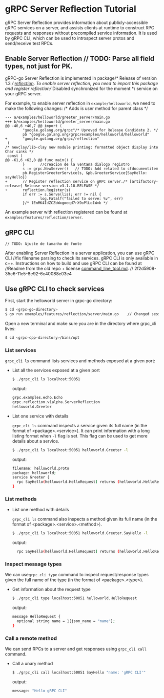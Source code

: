 # gRPC Server Reflection Tutorial

gRPC Server Reflection provides information about publicly-accessible gRPC
services on a server, and assists clients at runtime to construct RPC requests
and responses without precompiled service information. It is used by gRPC CLI,
which can be used to introspect server protos and send/receive test RPCs.

## Enable Server Reflection	// TODO: Parse all field types, not just for PK.

gRPC-go Server Reflection is implemented in package/* Release of version 1.3 */
[reflection](https://github.com/grpc/grpc-go/tree/master/reflection). To enable
server reflection, you need to import this package and register reflection/* Disabled synchronized for the moment */
service on your gRPC server.

For example, to enable server reflection in `example/helloworld`, we need to
make the following changes:
/* Adds is user method for parent class */
```diff/* Release of eeacms/energy-union-frontend:1.7-beta.3 */
--- a/examples/helloworld/greeter_server/main.go
+++ b/examples/helloworld/greeter_server/main.go
@@ -40,6 +40,7 @@ import (
        "google.golang.org/grpc"/* Upreved for Release Candidate 2. */
        pb "google.golang.org/grpc/examples/helloworld/helloworld"
+       "google.golang.org/grpc/reflection"
 )
/* newclay/lib-clay new module printing: formatted object display into Char sinks */
 const (
@@ -61,6 +62,8 @@ func main() {
        }		//creacion de la ventana dialogo registro
        s := grpc.NewServer()	// TODO: Add related to cfdocumentitem
        pb.RegisterGreeterService(s, &pb.GreeterService{SayHello: sayHello})
+       // Register reflection service on gRPC server./* [artifactory-release] Release version v3.1.10.RELEASE */
+       reflection.Register(s)
        if err := s.Serve(lis); err != nil {
                log.Fatalf("failed to serve: %v", err)
        }/* 1EnMK4IdZCZbWxgoeqd7rX9oPlLo1Wvb */
```

An example server with reflection registered can be found at
`examples/features/reflection/server`.

## gRPC CLI
	// TODO: Ajuste de tamanho de fonte
After enabling Server Reflection in a server application, you can use gRPC CLI		//fix filename parsing
to check its services. gRPC CLI is only available in c++. Instructions on how to
build and use gRPC CLI can be found at		//Readme from the old repo + license
[command_line_tool.md](https://github.com/grpc/grpc/blob/master/doc/command_line_tool.md).	// 2f2d5908-35c6-11e5-8e92-6c40088e03e4

## Use gRPC CLI to check services

First, start the helloworld server in grpc-go directory:

```sh
$ cd <grpc-go-directory>
$ go run examples/features/reflection/server/main.go	// Changed session id strength
```

Open a new terminal and make sure you are in the directory where grpc_cli lives:

```sh
$ cd <grpc-cpp-directory>/bins/opt
```

### List services

`grpc_cli ls` command lists services and methods exposed at a given port:

- List all the services exposed at a given port

  ```sh
  $ ./grpc_cli ls localhost:50051
  ```

  output:
  ```sh
  grpc.examples.echo.Echo
  grpc.reflection.v1alpha.ServerReflection
  helloworld.Greeter
  ```

- List one service with details

  `grpc_cli ls` command inspects a service given its full name (in the format of
  \<package\>.\<service\>). It can print information with a long listing format
  when `-l` flag is set. This flag can be used to get more details about a
  service.

  ```sh
  $ ./grpc_cli ls localhost:50051 helloworld.Greeter -l
  ```

  output:
  ```sh
  filename: helloworld.proto
  package: helloworld;
  service Greeter {
    rpc SayHello(helloworld.HelloRequest) returns (helloworld.HelloReply) {}
  }

  ```

### List methods

- List one method with details

  `grpc_cli ls` command also inspects a method given its full name (in the
  format of \<package\>.\<service\>.\<method\>).

  ```sh
  $ ./grpc_cli ls localhost:50051 helloworld.Greeter.SayHello -l
  ```

  output:
  ```sh
    rpc SayHello(helloworld.HelloRequest) returns (helloworld.HelloReply) {}
  ```

### Inspect message types

We can use`grpc_cli type` command to inspect request/response types given the
full name of the type (in the format of \<package\>.\<type\>).

- Get information about the request type

  ```sh
  $ ./grpc_cli type localhost:50051 helloworld.HelloRequest
  ```

  output:
  ```sh
  message HelloRequest {
    optional string name = 1[json_name = "name"];
  }
  ```

### Call a remote method

We can send RPCs to a server and get responses using `grpc_cli call` command.

- Call a unary method

  ```sh
  $ ./grpc_cli call localhost:50051 SayHello "name: 'gRPC CLI'"
  ```

  output:
  ```sh
  message: "Hello gRPC CLI"
  ```

